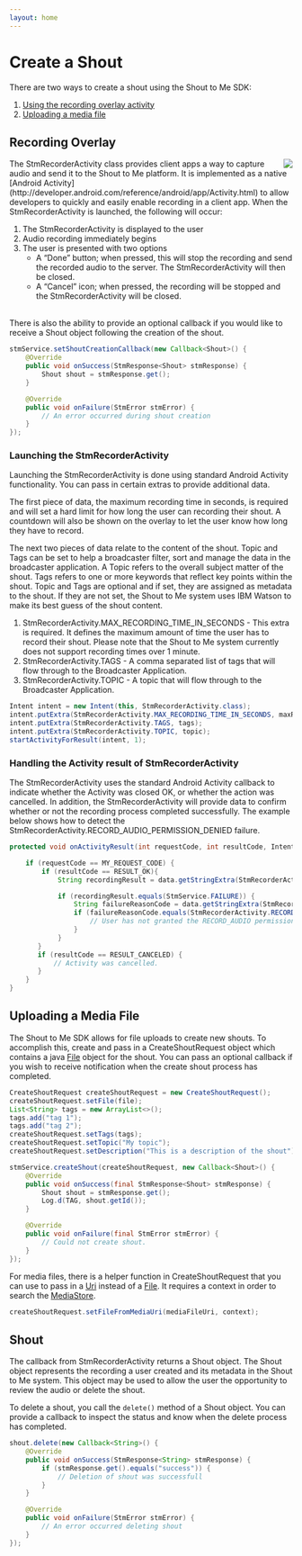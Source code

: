 ```yaml
---
layout: home
---
```


# Create a Shout

There are two ways to create a shout using the Shout to Me SDK:

1. [Using the recording overlay activity](#record-overlay)
2. [Uploading a media file](#upload-file)

## <a name="record-overlay"></a>Recording Overlay
<img src="https://s3-us-west-2.amazonaws.com/sdk-public-images/sample-app-4.png" style="float:right" />
The StmRecorderActivity class provides client apps a way to capture audio and send it to the Shout to Me platform. It is
implemented as a native [Android Activity](http://developer.android.com/reference/android/app/Activity.html) to allow
developers to quickly and easily enable recording in a client app.  When the StmRecorderActivity is launched, the
following will occur:

1. The StmRecorderActivity is displayed to the user
2. Audio recording immediately begins
3. The user is presented with two options
    * A “Done” button; when pressed, this will stop the recording and send the recorded audio to the server.  The StmRecorderActivity will then be closed.
    * A “Cancel” icon; when pressed, the recording will be stopped and the StmRecorderActivity will be closed.

<div style="clear:right">&nbsp;</div>
There is also the ability to provide an optional callback if you would like to receive a Shout object following the creation of the shout.

```java
stmService.setShoutCreationCallback(new Callback<Shout>() {
    @Override
    public void onSuccess(StmResponse<Shout> stmResponse) {
        Shout shout = stmResponse.get();
    }

    @Override
    public void onFailure(StmError stmError) {
        // An error occurred during shout creation
    }
});
```

### Launching the StmRecorderActivity
Launching the StmRecorderActivity is done using standard Android Activity functionality.  You can pass in certain extras
to provide additional data.

The first piece of data, the maximum recording time in seconds, is required and will set
a hard limit for how long the user can recording their shout.  A countdown will also be shown on the overlay to let the
user know how long they have to record.

The next two pieces of data relate to the content of the shout.  Topic and Tags can be set to help a broadcaster
filter, sort and manage the data in the broadcaster application.  A Topic refers to the overall subject matter of the shout.
Tags refers to one or more keywords that reflect key points within the shout.  Topic and Tags are optional and if set,
they are assigned as metadata to the shout.  If they are not set, the Shout to Me system uses IBM Watson to make its
best guess of the shout content.

1. StmRecorderActivity.MAX_RECORDING_TIME_IN_SECONDS - This extra is required. It defines the maximum amount of time the
  user has to record their shout. Please note that the Shout to Me system currently does not support recording times over 1 minute.
2. StmRecorderActivity.TAGS - A comma separated list of tags that will flow through to the Broadcaster Application.
2. StmRecorderActivity.TOPIC - A topic that will flow through to the Broadcaster Application.

```java
Intent intent = new Intent(this, StmRecorderActivity.class);
intent.putExtra(StmRecorderActivity.MAX_RECORDING_TIME_IN_SECONDS, maxRecordingLengthSeconds);  // Required
intent.putExtra(StmRecorderActivity.TAGS, tags);                                                // Optional
intent.putExtra(StmRecorderActivity.TOPIC, topic);                                              // Optional
startActivityForResult(intent, 1);
```

### Handling the Activity result of StmRecorderActivity
The StmRecorderActivity uses the standard Android Activity callback to indicate whether the Activity was closed OK, or whether
the action was cancelled.  In addition, the StmRecorderActivity will provide data to confirm whether or not the
recording process completed successfully.  The example below shows how to detect the
StmRecorderActivity.RECORD_AUDIO_PERMISSION_DENIED failure.

```java
protected void onActivityResult(int requestCode, int resultCode, Intent data) {

    if (requestCode == MY_REQUEST_CODE) {
        if (resultCode == RESULT_OK){
            String recordingResult = data.getStringExtra(StmRecorderActivity.ACTIVITY_RESULT);

            if (recordingResult.equals(StmService.FAILURE)) {
                String failureReasonCode = data.getStringExtra(StmRecorderActivity.ACTIVITY_REASON);
                if (failureReasonCode.equals(StmRecorderActivity.RECORD_AUDIO_PERMISSION_DENIED)) {
                    // User has not granted the RECORD_AUDIO permission
                }
            }
       }
       if (resultCode == RESULT_CANCELED) {
           // Activity was cancelled.
       }
    }
}
```

## <a name="upload-file"></a>Uploading a Media File
The Shout to Me SDK allows for file uploads to create new shouts. To accomplish this, create and pass in a CreateShoutRequest
object which contains a java <a href="https://developer.android.com/reference/java/io/File.html" target="_blank">File</a> object
for the shout.  You can pass an optional callback if you wish to receive notification when the create shout process has completed.

```java
CreateShoutRequest createShoutRequest = new CreateShoutRequest();
createShoutRequest.setFile(file);
List<String> tags = new ArrayList<>();
tags.add("tag 1");
tags.add("tag 2");
createShoutRequest.setTags(tags);
createShoutRequest.setTopic("My topic");
createShoutRequest.setDescription("This is a description of the shout");

stmService.createShout(createShoutRequest, new Callback<Shout>() {
    @Override
    public void onSuccess(final StmResponse<Shout> stmResponse) {
        Shout shout = stmResponse.get();
        Log.d(TAG, shout.getId());
    }

    @Override
    public void onFailure(final StmError stmError) {
        // Could not create shout.
    }
});
```

For media files, there is a helper function in CreateShoutRequest that you can use to pass in a
<a href="https://developer.android.com/reference/android/net/Uri.html" target="_blank">Uri</a>
instead of a <a href="https://developer.android.com/reference/java/io/File.html" target="_blank">File</a>.
It requires a context in order to search the
<a href="https://developer.android.com/reference/android/provider/MediaStore.html" target="_blank">MediaStore</a>.

```java
createShoutRequest.setFileFromMediaUri(mediaFileUri, context);
```

## Shout
The callback from StmRecorderActivity returns a Shout object.  The Shout object represents the recording a user created
and its metadata in the Shout to Me system.  This object may be used to allow the user the opportunity to review the
audio or delete the shout.

To delete a shout, you call the `delete()` method of a Shout object. You can provide a callback to inspect the status
and know when the delete process has completed.

```java
shout.delete(new Callback<String>() {
    @Override
    public void onSuccess(StmResponse<String> stmResponse) {
        if (stmResponse.get().equals("success")) {
            // Deletion of shout was successfull
        }
    }

    @Override
    public void onFailure(StmError stmError) {
        // An error occurred deleting shout
    }
});
```